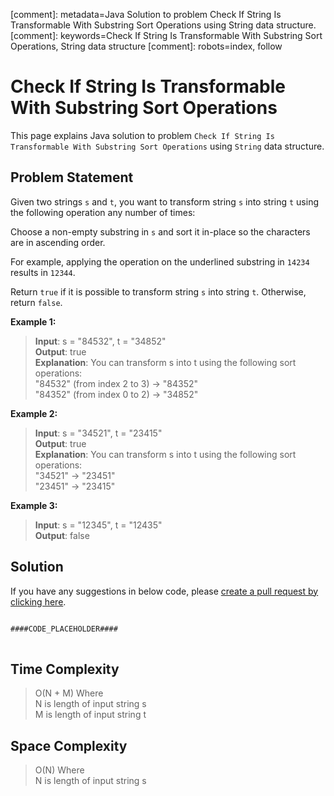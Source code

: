 [comment]: metadata=Java Solution to problem Check If String Is Transformable With Substring Sort Operations using String data structure.
[comment]: keywords=Check If String Is Transformable With Substring Sort Operations, String data structure
[comment]: robots=index, follow


<h1>Check If String Is Transformable With Substring Sort Operations</h1>
<p>
This page explains Java solution to problem <code class="inline">Check If String Is Transformable With Substring Sort Operations</code> using <code class="inline">String</code> data structure.
</p>


<h2 class="heading">Problem Statement</h2>
<p>
Given two strings <code class="inline">s</code> and <code class="inline">t</code>, you want to transform string <code class="inline">s</code> into string <code class="inline">t</code> using the following operation any number of times:
</p>
<p>
Choose a non-empty substring in <code class="inline">s</code> and sort it in-place so the characters are in ascending order.
</p>
<p>
For example, applying the operation on the underlined substring in <code class="inline">14234</code> results in <code class="inline">12344</code>.
</p>
<p>
Return <code class="inline">true</code> if it is possible to transform string <code class="inline">s</code> into string <code class="inline">t</code>. Otherwise, return <code class="inline">false</code>.
</p>


<b>Example 1:</b>
<blockquote>
<p>
<b>Input</b>: s = "84532", t = "34852"<br/>
<b>Output</b>: true<br/>
<b>Explanation</b>: You can transform s into t using the following sort operations: <br />
"84532" (from index 2 to 3) -> "84352" <br />
"84352" (from index 0 to 2) -> "34852"
</p>
</blockquote>

<b>Example 2:</b>
<blockquote>
<p>
<b>Input</b>: s = "34521", t = "23415"<br/>
<b>Output</b>: true<br/>
<b>Explanation</b>: You can transform s into t using the following sort operations: <br />
"34521" -> "23451" <br />
"23451" -> "23415" 
</p>
</blockquote>

<b>Example 3:</b>
<blockquote>
<p>
<b>Input</b>: s = "12345", t = "12435"<br/>
<b>Output</b>: false<br/>
</p>
</blockquote>


<h2 class="heading">Solution</h2>
If you have any suggestions in below code, please <a href="####LINK_PLACEHOLDER####" target="_blank" rel="noopener noreferrer" class="absolute">create a pull request by clicking here</a>.
<pre>
<code class="language-java">
####CODE_PLACEHOLDER####
</code>
</pre>


<h2 class="heading">Time Complexity</h2>
<blockquote>
<p>
O(N + M) Where <br />
N is length of input string s<br />
M is length of input string t
</p>
</blockquote>


<h2 class="heading">Space Complexity</h2>
<blockquote>
<p>
O(N) Where <br >
N is length of input string s<br />
</p>
</blockquote>